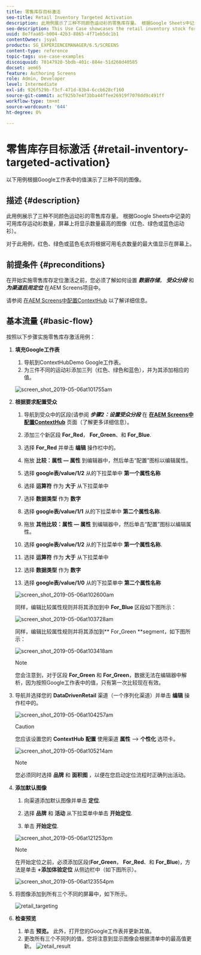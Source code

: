 ```yaml
---
title: 零售库存目标激活
seo-title: Retail Inventory Targeted Activation
description: 此用例展示了三种不同颜色运动衫的零售库存量。 根据Google Sheets中记录的可用库存运动衫数量，屏幕上将显示数量最高的图像（红色、绿色或蓝色运动衫）。
seo-description: This Use Case showcases the retail inventory stock for three different colored sweatshirts. Depending on the number of sweatshirts available in stock that is recorded in Google Sheets, the image (red, green, or blue sweatshirt) with highest number is displayed on the screen.
uuid: 8e7faa65-b004-42b3-8865-4f71eb5dc1b1
contentOwner: jsyal
products: SG_EXPERIENCEMANAGER/6.5/SCREENS
content-type: reference
topic-tags: use-case-examples
discoiquuid: 70147920-5bdb-401c-884e-51d268d40585
docset: aem65
feature: Authoring Screens
role: Admin, Developer
level: Intermediate
exl-id: 926f529b-f3cf-471d-83b4-6ccb628cf160
source-git-commit: acf925b7e4f3bba44ffee26919f7078dd9c491ff
workflow-type: tm+mt
source-wordcount: '644'
ht-degree: 0%

---
```


# 零售库存目标激活 {#retail-inventory-targeted-activation}

以下用例根据Google工作表中的值演示了三种不同的图像。

## 描述 {#description}

此用例展示了三种不同颜色运动衫的零售库存量。 根据Google Sheets中记录的可用库存运动衫数量，屏幕上将显示数量最高的图像（红色、绿色或蓝色运动衫）。

对于此用例，红色、绿色或蓝色毛衣将根据可用毛衣数量的最大值显示在屏幕上。

## 前提条件 {#preconditions}

在开始实施零售库存定位激活之前，您必须了解如何设置 ***数据存储***， ***受众分段*** 和 ***为渠道启用定位*** 在AEM Screens项目中。

请参阅 [在AEM Screens中配置ContextHub](configuring-context-hub.md) 以了解详细信息。

## 基本流量 {#basic-flow}

按照以下步骤实施零售库存激活用例：

1. **填充Google工作表**

   1. 导航到ContextHubDemo Google工作表。
   1. 为三件不同的运动衫添加三列（红色、绿色和蓝色），并为其添加相应的值。

   ![screen_shot_2019-05-06at101755am](assets/screen_shot_2019-05-06at101755am.png)

1. **根据要求配置受众**

   1. 导航到受众中的区段(请参阅 ***步骤2：设置受众分段*** 在 **[在AEM Screens中配置ContextHub](configuring-context-hub.md)** 页面（了解更多详细信息）。

   1. 添加三个新区段 **For_Red**， **For_Green**、和 **For_Blue**.

   1. 选择 **For_Red** 并单击 **编辑** 操作栏中的。

   1. 拖放 **比较：属性 — 属性** 到编辑器中，然后单击“配置”图标以编辑属性。
   1. 选择 **google表/value/1/2** 从的下拉菜单中 **第一个属性名称**

   1. 选择 **运算符** 作为 **大于** 从下拉菜单中

   1. 选择 **数据类型** 作为 **数字**

   1. 选择 **google表/value/1/1** 从的下拉菜单中 **第二个属性名称**.

   1. 拖放 **其他比较：属性 — 属性** 到编辑器中，然后单击“配置”图标以编辑属性。
   1. 选择 **google表/value/1/2** 从的下拉菜单中 **第一个属性名称**.

   1. 选择 **运算符** 作为 **大于** 从下拉菜单中

   1. 选择 **数据类型** 作为 **数字**

   1. 选择 **google表/value/1/0** 从的下拉菜单中 **第二个属性名称**

   ![screen_shot_2019-05-06at102600am](assets/screen_shot_2019-05-06at102600am.png)

   同样，编辑比较属性规则并将其添加到中 **For_Blue** 区段如下图所示：

   ![screen_shot_2019-05-06at103728am](assets/screen_shot_2019-05-06at103728am.png)

   同样，编辑比较属性规则并将其添加到** For_Green **segment，如下图所示：

   ![screen_shot_2019-05-06at103418am](assets/screen_shot_2019-05-06at103418am.png)

   >[!NOTE]
   >
   >您会注意到，对于区段 **For_Green** 和 **For_Green**，数据无法在编辑器中解析，因为按照Google工作表中的值，只有第一次比较现在有效。

1. 导航并选择您的 **DataDrivenRetail** 渠道（一个序列化渠道）并单击 **编辑** 操作栏中的。

   ![screen_shot_2019-05-06at104257am](assets/screen_shot_2019-05-06at104257am.png)

   >[!CAUTION]
   >
   >您应该设置您的 **ContextHub** **配置** 使用渠道 **属性** —> **个性化** 选项卡。

   ![screen_shot_2019-05-06at105214am](assets/screen_shot_2019-05-06at105214am.png)

   >[!NOTE]
   您必须同时选择 **品牌** 和 **面积图** ，以便在您启动定位流程时正确列出活动。

1. **添加默认图像**

   1. 向渠道添加默认图像并单击 **定位**.
   1. 选择 **品牌** 和 **活动** 从下拉菜单中单击 **开始定位**.

   1. 单击 **开始定位**.

   ![screen_shot_2019-05-06at121253pm](assets/screen_shot_2019-05-06at121253pm.png)

   >[!NOTE]
   在开始定位之前，必须添加区段(**For_Green**， **For_Red**、和 **For_Blue**)，方法是单击 **+添加体验定位** 从侧边栏中（如下图所示）。

   ![screen_shot_2019-05-06at123554pm](assets/screen_shot_2019-05-06at123554pm.png)

1. 将图像添加到所有三个不同的屏幕中，如下所示。

   ![retail_targeting](assets/retail_targeting.gif)

1. **检查预览**

   1. 单击 **预览。** 此外，打开您的Google工作表并更新其值。
   1. 更改所有三个不同列的值，您将注意到显示图像会根据清单中的最高值更新。
   ![retail_result](assets/retail_result.gif)
